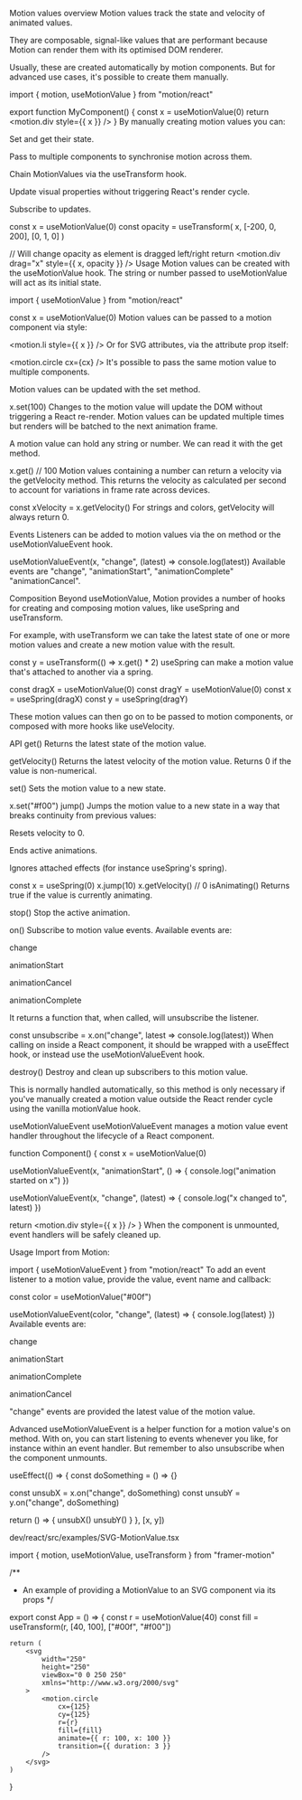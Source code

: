 Motion values overview
Motion values track the state and velocity of animated values.

They are composable, signal-like values that are performant because Motion can render them with its optimised DOM renderer.

Usually, these are created automatically by motion components. But for advanced use cases, it's possible to create them manually.

import { motion, useMotionValue } from "motion/react"

export function MyComponent() {
  const x = useMotionValue(0)
  return <motion.div style={{ x }} />
}
By manually creating motion values you can:

Set and get their state.

Pass to multiple components to synchronise motion across them.

Chain MotionValues via the useTransform hook.

Update visual properties without triggering React's render cycle.

Subscribe to updates.

const x = useMotionValue(0)
const opacity = useTransform(
  x,
  [-200, 0, 200],
  [0, 1, 0]
)

// Will change opacity as element is dragged left/right
return <motion.div drag="x" style={{ x, opacity }} />
Usage
Motion values can be created with the useMotionValue hook. The string or number passed to useMotionValue will act as its initial state.

import { useMotionValue } from "motion/react"

const x = useMotionValue(0)
Motion values can be passed to a motion component via style:

<motion.li style={{ x }} />
Or for SVG attributes, via the attribute prop itself:

<motion.circle cx={cx} />
It's possible to pass the same motion value to multiple components.

Motion values can be updated with the set method.

x.set(100)
Changes to the motion value will update the DOM without triggering a React re-render. Motion values can be updated multiple times but renders will be batched to the next animation frame.

A motion value can hold any string or number. We can read it with the get method.

x.get() // 100
Motion values containing a number can return a velocity via the getVelocity method. This returns the velocity as calculated per second to account for variations in frame rate across devices.

const xVelocity = x.getVelocity()
For strings and colors, getVelocity will always return 0.

Events
Listeners can be added to motion values via the on method or the useMotionValueEvent hook.

useMotionValueEvent(x, "change", (latest) => console.log(latest))
Available events are "change", "animationStart", "animationComplete" "animationCancel".

Composition
Beyond useMotionValue, Motion provides a number of hooks for creating and composing motion values, like useSpring and useTransform.

For example, with useTransform we can take the latest state of one or more motion values and create a new motion value with the result.

const y = useTransform(() => x.get() * 2)
useSpring can make a motion value that's attached to another via a spring.

const dragX = useMotionValue(0)
const dragY = useMotionValue(0)
const x = useSpring(dragX)
const y = useSpring(dragY)

These motion values can then go on to be passed to motion components, or composed with more hooks like useVelocity.

API
get()
Returns the latest state of the motion value.

getVelocity()
Returns the latest velocity of the motion value. Returns 0 if the value is non-numerical.

set()
Sets the motion value to a new state.

x.set("#f00")
jump()
Jumps the motion value to a new state in a way that breaks continuity from previous values:

Resets velocity to 0.

Ends active animations.

Ignores attached effects (for instance useSpring's spring).

const x = useSpring(0)
x.jump(10)
x.getVelocity() // 0
isAnimating()
Returns true if the value is currently animating.

stop()
Stop the active animation.

on()
Subscribe to motion value events. Available events are:

change

animationStart

animationCancel

animationComplete

It returns a function that, when called, will unsubscribe the listener.

const unsubscribe = x.on("change", latest => console.log(latest))
When calling on inside a React component, it should be wrapped with a useEffect hook, or instead use the useMotionValueEvent hook.

destroy()
Destroy and clean up subscribers to this motion value.

This is normally handled automatically, so this method is only necessary if you've manually created a motion value outside the React render cycle using the vanilla motionValue hook.

useMotionValueEvent
useMotionValueEvent manages a motion value event handler throughout the lifecycle of a React component.

function Component() {
  const x = useMotionValue(0)
  
  useMotionValueEvent(x, "animationStart", () => {
    console.log("animation started on x")
  })
  
  useMotionValueEvent(x, "change", (latest) => {
    console.log("x changed to", latest)
  })
  
  return <motion.div style={{ x }} />
}
When the component is unmounted, event handlers will be safely cleaned up.

Usage
Import from Motion:

import { useMotionValueEvent } from "motion/react"
To add an event listener to a motion value, provide the value, event name and callback:

const color = useMotionValue("#00f")

useMotionValueEvent(color, "change", (latest) => {
  console.log(latest)
})
Available events are:

change

animationStart

animationComplete

animationCancel

"change" events are provided the latest value of the motion value.

Advanced
useMotionValueEvent is a helper function for a motion value's on method. With on, you can start listening to events whenever you like, for instance within an event handler. But remember to also unsubscribe when the component unmounts.

useEffect(() => {
  const doSomething = () => {}
  
  const unsubX = x.on("change", doSomething)
  const unsubY = y.on("change", doSomething)
  
  return () => {
    unsubX()
    unsubY()
  }
}, [x, y])

dev/react/src/examples/SVG-MotionValue.tsx

import { motion, useMotionValue, useTransform } from "framer-motion"

/**
 * An example of providing a MotionValue to an SVG component via its props
 */

export const App = () => {
    const r = useMotionValue(40)
    const fill = useTransform(r, [40, 100], ["#00f", "#f00"])

    return (
        <svg
            width="250"
            height="250"
            viewBox="0 0 250 250"
            xmlns="http://www.w3.org/2000/svg"
        >
            <motion.circle
                cx={125}
                cy={125}
                r={r}
                fill={fill}
                animate={{ r: 100, x: 100 }}
                transition={{ duration: 3 }}
            />
        </svg>
    )
}
